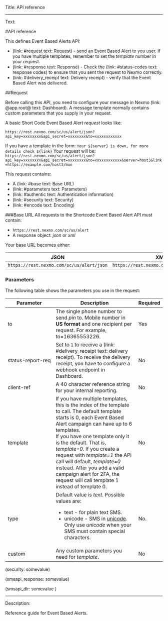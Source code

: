 Title: API reference

----

Text:

#API reference

This defines Event Based Alerts API:
* (link: #request text: Request) - send an Event Based Alert to you user.  If you have multiple templates, remember to set the *template* number in your request.
* (link: #response text: Response) - Check the (link: #status-codes text: response codes) to ensure that  you sent the request to Nexmo correctly.
* (link: #delivery_receipt text: Delivery receipt) - verify that the Event Based Alert was delivered.

<a name="request"></a>
##Request

Before calling this API, you need to configure your message in Nexmo (link: @app.root@ text: Dashboard). A message template normally contains custom parameters that you supply in your request.

A basic Short Code Event Based Alert *request* looks like:

``https://rest.nexmo.com/sc/us/alert/json?api_key=xxxxxxxx&api_secret=xxxxxxxx&to=xxxxxxxxxxxx``

If you have a template in the form:
``Your ${server} is down, for more details check ${link}``
Your request will be:
``https://rest.nexmo.com/sc/us/alert/json?api_key=xxxxxxxx&api_secret=xxxxxxxx&to=xxxxxxxxxxxx&server=host3&link=https://example.com/host3/mon``

This request contains:
* A (link: #base text: Base URL)
* (link: #parameters  text: Parameters)
* (link: #authentic  text: Authentication information)
* (link: #security  text: Security)
* (link: #encode text: Encoding)

<a name="base"></a>
###Base URL
All requests to the Shortcode Event Based Alert API must contain:
* `https://rest.nexmo.com/sc/us/alert`
* A response object: *json* or *xml*

Your base URL becomes either:

|JSON|XML
|----|---
| `https://rest.nexmo.com/sc/us/alert/json`| `https://rest.nexmo.com/sc/us/alert/xml`


<a name="parameters"></a>
### Parameters
The following table shows the parameters you use in the request:

Parameter | Description | Required
-- | -- | --
to  | The single phone number to send *pin* to.  Mobile number in <strong>US format</strong> and one recipient per request. For example, to=16365553226. | Yes
<span style="white-space:nowrap;">status-report-req</span> | Set to `1` to receive a (link: #delivery_receipt text: delivery receipt). To receive the delivery receipt, you have to configure a webhook endpoint in Dashboard. | No
<a name="client-ref"></a>client-ref | A 40 character reference string for your internal reporting. | No
template | If you have multiple templates, this is the index of the template to call. The default template starts is 0, each Event Based Alert campaign can have up to 6 templates.<br/>If you have one template only it is the default. That is, *template=0*. If you create a request with *template=1* the API call will default, *template=0*  instead. After you add a valid campaign alert for 2FA, the request will call template 1 instead of template 0. | No
type | Default value is *text*. Possible values are: <ul><li>text - for plain text SMS.</li><li>unicode - SMS in <a href="https://en.wikipedia.org/wiki/unicode" target="_blank">unicode</a>. Only use *unicode* when your SMS must contain special characters.</li></ul>| No.
custom | Any custom parameters you need for *template*. | No

(security: somevalue)

(smsapi_response: somevalue)

(smsapi_dlr: somevalue )


----
Description:

Reference guide for Event Based Alerts.

